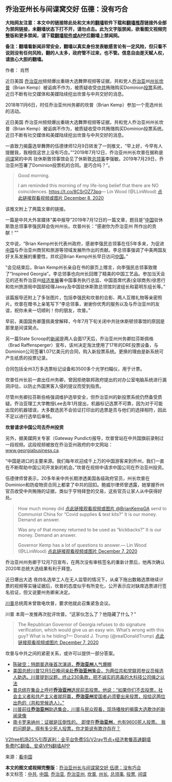  <h2>乔治亚州长与间谍窝交好 伍德：没有巧合</h2> <p class="notice"><b>大陆网友注意：本文中的链接除此处和文末的<a href="https://github.com/bannedbook/fanqiang" >翻墙</a>软件下载和<a href="https://github.com/killgcd/justmysocks/blob/master/README.md">翻墙推荐</a>链接外全部为禁网链接，未翻墙状态下打不开，请勿点击。此为文字版禁闻，欲看图文视频完整版和更多禁闻，请下载<a href="https://github.com/bannedbook/fanqiang">翻墙软件或APP</a>后翻墙上禁闻网。</p><p>备注：翻墙看新闻非常安全，翻墙以真实身份发表敏感言论有一定风险，但只看不说则没有任何风险，翻的人太多，政府管不过来，也不管。信息自由是天赋人权，请放心大胆的翻墙。</b></p>  <div class="entry"> <p>作者：  肖然</p> <p id="summary">近日美国 <a href="https://www.bannedbook.org/bnews/tag/%e4%b9%94%e6%b2%bb%e4%ba%9a%e5%b7%9e/" class="st_tag internal_tag" rel="tag" title="标签 乔治亚州 下的日志">乔治亚州</a>频频爆出重磅大选舞弊视频等证据，共和党人<a href="https://www.bannedbook.org/bnews/tag/%E4%B9%94%E6%B2%BB%E4%BA%9A/" class="st_tag internal_tag" rel="tag" title="标签 乔治亚 下的日志">乔治亚</a>州<a href="https://www.bannedbook.org/bnews/tag/%E5%B7%9E%E9%95%BF/" class="st_tag internal_tag" rel="tag" title="标签 州长 下的日志">州长</a><a href="https://www.bannedbook.org/bnews/tag/%E5%9D%8E%E6%99%AE/" class="st_tag internal_tag" rel="tag" title="标签 坎普 下的日志">坎普</a>（Brian Kemp）被诟病不作为，被质疑收受<a href="https://www.bannedbook.org/bnews/tag/%e4%b8%ad%e5%85%b1/" class="st_tag internal_tag" rel="tag" title="标签 中共 下的日志">中共</a>贿赂购买Dominion<a href="https://www.bannedbook.org/bnews/tag/%E6%8A%95%E7%A5%A8/" class="st_tag internal_tag" rel="tag" title="标签 投票 下的日志">投票</a>系统。近日不断有社交媒体和美媒陆续挖出坎普与中共交好的消息。</p> <p> </p> <p>2018年11月6日，时任乔治亚州州务卿的坎普（Brian Kemp）参加一个竞选州长的活动。 </p> <p>近日美国 乔治亚州频频爆出重磅大选舞弊视频等证据，共和党人乔治亚州州长坎普（Brian Kemp）被诟病不作为，被质疑收受中共贿赂购买Dominion投票系统。近日不断有社交媒体和美媒陆续挖出坎普与中共交好的消息。</p> <p>一直致力揭露选举舞弊的伍德律师12月9日转发了一则推文，“早上好，今早有人提醒我，我相信这世上没有巧合。”“2019年7月12日，乔治亚州州长坎普在据称是<a href="https://www.bannedbook.org/bnews/tag/%e9%97%b4%e8%b0%8d/" class="st_tag internal_tag" rel="tag" title="标签 间谍 下的日志">间谍</a>窝的中共 驻休斯敦领事馆会见了休斯敦<a href="https://www.bannedbook.org/bnews/tag/%E6%80%BB%E9%A2%86%E4%BA%8B/" class="st_tag internal_tag" rel="tag" title="标签 总领事 下的日志">总领事</a>李强敏。2019年7月29日，乔治亚州签署了Dominion投票机的合同。是巧合吗？”。</p> <blockquote><p>Good morning.</p> <p>I am reminded this morning of my life-long belief that there are NO coincidences. <a href="https://t.co/8CSrOZ73pq">https://t.co/8CSrOZ73pq</a>— Lin Wood (@LLinWood) <a href="https://twitter.com/LLinWood/status/1336314303843094530?ref_src=twsrc%5Etfw">点此链接观看视频或图片 December 8, 2020</a></p> </blockquote> <p>该推文附上了两篇文章的链接。</p> <p>一篇是中共大外宣媒体“美中报导”2019年7月12日的一篇文章，题目是“<span class='wp_keywordlink_affiliate'><a href="https://www.bannedbook.org/" title="中国" target="_blank">中国</a></span>驻休斯敦总领事李强民拜会佐州州长。坎普州长：“感谢你为乔治亚州 所作出的贡献！””</p> <p>文中说，“Brian Kemp州长代表州政府，感谢李强民总领事在任5年多来，为促进<a href="https://www.secretchina.com" target="_blank">中国</a>与乔治亚州商贸和旅游等领域发展所作出的贡献。李总领事强调了中美两国友好关系发展的重要性，并欢迎Brian Kemp州长早日访问<a href="https://www.bannedbook.org/bnews/tag/%E4%B8%AD%E5%9B%BD/" class="st_tag internal_tag" rel="tag" title="标签 中国 下的日志">中国</a>。”</p> <p>“会见结束后，Brian Kemp州长亲自在书的扉页上赠言，向李强民总领事致赠了“Inspired Georgia”。李总领事也向州长回赠了精美的中国工艺品。参加当天会见的还有乔治亚州<span class='wp_keywordlink'><a href="https://www.bannedbook.org/forum2/topic869.html" title="宪政、法治和经济发展——走向市场经济的制度保障" target="_blank">经济发展</a></span>署中国事务执行总监、中国首席代表(全球商务)徐思行和佐州旅游局中国部经理Jassy及中国驻休斯敦总领馆刘波组长和葛明东组长等。”</p> <p>该篇报导还附上了多张图片，包括李强民和坎普的合影、两人互赠礼物等亲密照片。坎普在赠书上亲笔写下“李总领事，谢谢你优秀的服务以及与乔治亚州的友谊，祝你未来一切顺利！你的朋友，坎普。”</p> <p>早前，美国国务卿蓬佩奥曾解释，今年7月下旬关闭中共驻休斯顿领事馆的原因是那里是间谍窝点。</p> <p>另一篇State Scroop的<span class='wp_keywordlink_affiliate'><a href="https://www.bannedbook.org/" title="新闻">新闻</a></span>是两人会面17天后，乔治亚州州务卿拉芬斯佩格（Brad Raffensperger）宣布，该州决定淘汰使用了17年的DRE投票设备，与Dominion公司签署1.07亿美元的合同，购入新投票系统。更换的理由是新系统可产生纸质的投票记录。</p> <p>合同包括全州3万多选票标记设备和3500多个光学扫瞄仪，用于计票。</p>  <p>坎普任州长前一直出任州务卿，曾因拒绝联邦政府提出的对办公室电脑系统进行漏洞评估，以防止外国黑客入侵的提议而受到指责。</p> <p>尽管州务卿拉芬斯伯格强调维护选举安全，但乔治亚州的新投票系统仍然备受质疑。乔治亚理工大学教授Lee去年1月提出，机器标记选票不可靠，因为对于可能出现的机器错误，大多数选民不会验证打印出的选票是否与他们的选择相符，因此不足以进行选举后审核。</p> <p><strong>坎普请求中国公司去乔州投资</strong></p> <p>另外，据美媒网关专家（Gateway Pundict)报导，坎普曾站在中共国旗前录制过一段视频。这段视频被放在乔治亚州政府的中文网站：<a href="https://www.georgiabusiness.cn/" target="_blank">www.georgiabusiness.ca</a>.&nbsp;</p> <p>“中国是进口的主要来源。我们每年欢迎成千上万的中国游客来到乔州，我们一直在不断帮助中国公司开发新的机会。”坎普在视频中请求中国公司在乔治亚州投资。</p> <p>伍德律师曾表示，20多年来中共长期渗透美国各级政府官员，州长坎普在Dominion和防疫物资合同上都拿了中共的回扣。鲍威尔律师曾透露，她掌握乔州官员收受中共贿赂的证据，类似于亨特拜登的交易，这些官员让家人从中获得好处。</p> <blockquote><p>How much money did <a href="https://twitter.com/BrianKempGA?ref_src=twsrc%5Etfw">点此链接观看视频或图片 @BrianKempGA</a> send to Communist China for “Covid supplies &amp; test kits?” It is our money. Demand an answer.</p> <p>Was any of that money returned to be used as “kickbacks?” It is our money. Demand an answer.</p>  <p>Governor Kemp has a lot of questions to answer.— Lin Wood (@LLinWood) <a href="https://twitter.com/LLinWood/status/1336035428894437378?ref_src=twsrc%5Etfw">点此链接观看视频或图片 December 7, 2020</a></p></blockquote> <p>乔治亚州州务卿于12月7日宣布，在两次没有审核签名的重新计票后，他再次确认2020年总统大选结果有利于拜登。</p> <p>近日爆出大选 夜四名选举工人在无人监管的情况下，从桌下拖出数箱选票继续计票的视频等实锤证据后，坎普的态度似乎有所变化，公开表示应对缺席选票进行签名验证，但又说要州务卿来决定。</p> <p><a href="https://zh.wikipedia.org/wiki/%E5%94%90%E7%B4%8D%C2%B7%E5%B7%9D%E6%99%AE" target="_blank">川普</a>总统周末曾致电坎普，要求他就此召集紧急会议。</p> <p>川普 本周一发推再次批评坎普。“这家伙怎么了？他隐藏了什么？”</p> <blockquote><p>The Republican Governor of Georgia refuses to do signature verification, which would give us an easy win. What’s wrong with this guy? What is he hiding?— Donald J. Trump (@realDonaldTrump) <a href="https://twitter.com/realDonaldTrump/status/1335971721262796801?ref_src=twsrc%5Etfw">点此链接观看视频或图片 December 7, 2020</a></p></blockquote> <p>坎普与中共之间的紧密关系，或许可以提供一部分答案。</p> <ul class='op-related-articles' title='相关阅读'> <li><a href='https://www.bannedbook.org/bnews/cbnews/20201209/1444361.html' target='_blank'>陈破空：特朗普选後首次演讲，<b>乔治亚州</b>人气爆棚</a></li> <li><a href='https://www.bannedbook.org/bnews/bannedvideo/20201208/1444225.html' target='_blank'>美国总统川普12月5日晚间亲赴<b>乔治亚州</b>集会，为两位共和党联邦参议员候选人助选。川普提到议题，终止230条款，把不诚实的恶毒的大科技公司绳之以法</a></li> <li><a href='https://www.bannedbook.org/bnews/bannedvideo/20201208/1444166.html' target='_blank'>普总统在集会上呼吁<b>乔治亚州</b>选民前去投票。他说：“如果你们不去投票，社会主义者和共产主义者就将赢，<b>乔治亚州</b>爱国者必须要出来投票，投给这两位出色的（共和党候选人）。”</a></li> <li><a href='https://www.bannedbook.org/bnews/bannedvideo/20201208/1444158.html' target='_blank'>川普前往<b>乔治亚州</b>助选集会，川普与民众观看，现场播放的揭露大选欺诈的新闻录像</a></li> <li><a href='https://www.bannedbook.org/bnews/bannedvideo/20201208/1444152.html' target='_blank'>南卡罗来纳州：证据是压倒性的。 即使在<b>乔治亚州</b>，也有9600死人投票。 我的问题是，得有多少死人投票，你才能说有欺诈存在？</a></li> </ul> <p class="texttj"> <a href="https://github.com/bannedbook/fanqiang/wiki/V2ray%E6%9C%BA%E5%9C%BA" target="_blank">V2free机场25%引荐返利：全平台免费SS/V2ray节点+经济套餐高速翻墙</a><br/> <a href="https://github.com/bannedbook/fanqiang/wiki/%E7%A6%81%E9%97%BB%E7%BD%91%E5%AE%89%E5%8D%93%E7%BF%BB%E5%A2%99%E6%96%B0%E9%97%BBAPP" target="_blank">免费PC翻墙、安卓VPN翻墙APP</a></p><p> 来源：<span class='wp_keywordlink_affiliate'><a href="https://www.secretchina.com/" title="看中国" target="_blank">看中国</a></span> </p> <a name='sharetosocial'></a>       <div><b>本文的图文或视频完整版</b>：<a href='https://www.bannedbook.org/bnews/cbnews/20201209/1444406.html'>乔治亚州长与间谍窝交好 伍德：没有巧合</a></div>  </div><!--END ENTRY--> <div class="postfooter"> <div>本文标签：<a href="https://www.bannedbook.org/bnews/tag/%e4%b8%ad%e5%85%b1/" rel="tag">中共</a>, <a href="https://www.bannedbook.org/bnews/tag/%E4%B8%AD%E5%9B%BD/" rel="tag">中国</a>, <a href="https://www.bannedbook.org/bnews/tag/%E4%B9%94%E6%B2%BB%E4%BA%9A/" rel="tag">乔治亚</a>, <a href="https://www.bannedbook.org/bnews/tag/%e4%b9%94%e6%b2%bb%e4%ba%9a%e5%b7%9e/" rel="tag">乔治亚州</a>, <a href="https://www.bannedbook.org/bnews/tag/%E5%9D%8E%E6%99%AE/" rel="tag">坎普</a>, <a href="https://www.bannedbook.org/bnews/tag/%E5%B7%9E%E9%95%BF/" rel="tag">州长</a>, <a href="https://www.bannedbook.org/bnews/tag/%E6%80%BB%E9%A2%86%E4%BA%8B/" rel="tag">总领事</a>, <a href="https://www.bannedbook.org/bnews/tag/%E6%8A%95%E7%A5%A8/" rel="tag">投票</a>, <a href="https://www.bannedbook.org/bnews/tag/%e9%97%b4%e8%b0%8d/" rel="tag">间谍</a></div>  </div><!--END POSTFOOTER--> 